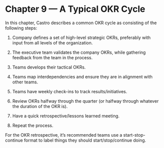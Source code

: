 # Chapter 9 — A Typical OKR Cycle

In this chapter, Castro describes a common OKR cycle as consisting of the following steps:

1. Company defines a set of high-level strategic OKRs, preferably with input from all levels of the organization.

1. The executive team validates the company OKRs, while gathering feedback from the team in the process.

1. Teams develops their tactical OKRs.

1. Teams map interdependencies and ensure they are in alignment with other teams.

1. Teams have weekly check-ins to track results/initiatives.

1. Review OKRs halfway through the quarter (or halfway through whatever the duration of the OKR is).

1. Have a quick retrospective/lessons learned meeting.

1. Repeat the process.

For the OKR retrospective, it’s recommended teams use a start-stop-continue format to label things they should start/stop/continue doing.